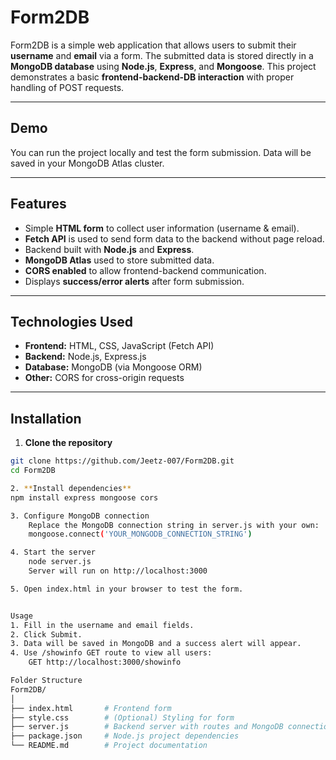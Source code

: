 # Form2DB

Form2DB is a simple web application that allows users to submit their **username** and **email** via a form. The submitted data is stored directly in a **MongoDB database** using **Node.js**, **Express**, and **Mongoose**. This project demonstrates a basic **frontend-backend-DB interaction** with proper handling of POST requests.

---

## Demo

You can run the project locally and test the form submission. Data will be saved in your MongoDB Atlas cluster.

---

## Features

- Simple **HTML form** to collect user information (username & email).  
- **Fetch API** is used to send form data to the backend without page reload.  
- Backend built with **Node.js** and **Express**.  
- **MongoDB Atlas** used to store submitted data.  
- **CORS enabled** to allow frontend-backend communication.  
- Displays **success/error alerts** after form submission.  

---

## Technologies Used

- **Frontend:** HTML, CSS, JavaScript (Fetch API)  
- **Backend:** Node.js, Express.js  
- **Database:** MongoDB (via Mongoose ORM)  
- **Other:** CORS for cross-origin requests  

---

## Installation

1. **Clone the repository**

```bash
git clone https://github.com/Jeetz-007/Form2DB.git
cd Form2DB

2. **Install dependencies**
npm install express mongoose cors

3. Configure MongoDB connection
    Replace the MongoDB connection string in server.js with your own:
    mongoose.connect('YOUR_MONGODB_CONNECTION_STRING')

4. Start the server
    node server.js
    Server will run on http://localhost:3000

5. Open index.html in your browser to test the form.


Usage
1. Fill in the username and email fields.
2. Click Submit.
3. Data will be saved in MongoDB and a success alert will appear.
4. Use /showinfo GET route to view all users:
    GET http://localhost:3000/showinfo

Folder Structure
Form2DB/
│
├── index.html       # Frontend form
├── style.css        # (Optional) Styling for form
├── server.js        # Backend server with routes and MongoDB connection
├── package.json     # Node.js project dependencies
└── README.md        # Project documentation
